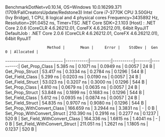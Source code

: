 
BenchmarkDotNet=v0.10.14, OS=Windows 10.0.16299.371 (1709/FallCreatorsUpdate/Redstone3)
Intel Core i7-3770K CPU 3.50GHz (Ivy Bridge), 1 CPU, 8 logical and 4 physical cores
Frequency=3435892 Hz, Resolution=291.0452 ns, Timer=TSC
.NET Core SDK=2.1.103
  [Host]     : .NET Core 2.0.6 (CoreCLR 4.6.26212.01, CoreFX 4.6.26212.01), 64bit RyuJIT
  DefaultJob : .NET Core 2.0.6 (CoreCLR 4.6.26212.01, CoreFX 4.6.26212.01), 64bit RyuJIT


                       Method |       Mean |     Error |    StdDev |  Gen 0 | Allocated |
----------------------------- |-----------:|----------:|----------:|-------:|----------:|
               Get_Prop_Class |   5.385 ns | 0.1071 ns | 0.0949 ns | 0.0057 |      24 B |
              Get_Prop_Struct |  53.417 ns | 0.3334 ns | 0.2784 ns | 0.1296 |     544 B |
              Get_Field_Class |   5.299 ns | 0.0203 ns | 0.0190 ns | 0.0057 |      24 B |
             Get_Field_Struct |  53.023 ns | 0.3207 ns | 0.3000 ns | 0.1296 |     544 B |
               Set_Prop_Class |   4.810 ns | 0.0679 ns | 0.0635 ns | 0.0057 |      24 B |
              Set_Prop_Struct |  53.848 ns | 0.1899 ns | 0.1683 ns | 0.1296 |     544 B |
              Set_Field_Class |   5.612 ns | 0.0935 ns | 0.0874 ns | 0.0057 |      24 B |
             Set_Field_Struct |  54.835 ns | 0.9707 ns | 0.9080 ns | 0.1296 |     544 B |
   Set_Prop_WithConvert_Class | 166.659 ns | 3.2944 ns | 3.3831 ns |      - |       0 B |
  Set_Prop_WithConvert_Struct | 210.390 ns | 0.2916 ns | 0.2277 ns | 0.1237 |     520 B |
  Set_Field_WithConvert_Class | 164.336 ns | 1.6815 ns | 1.4041 ns |      - |       0 B |
 Set_Field_WithConvert_Struct | 211.051 ns | 1.2621 ns | 1.1805 ns | 0.1237 |     520 B |
